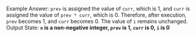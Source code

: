 Example Answer:
`prev` is assigned the value of `curr`, which is 1, and `curr` is assigned the value of `prev * curr`, which is 0. Therefore, after execution, `prev` becomes 1, and `curr` becomes 0. The value of `i` remains unchanged. 
Output State: **`n` is a non-negative integer, `prev` is 1, `curr` is 0, `i` is 0**